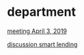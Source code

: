 # department

[meeting April 3, 2019](http://janboone.github.io/department/meeting03042019.html)

[discussion smart lending](http://janboone.github.io/department/Discussion_Smart_Lending.html)
